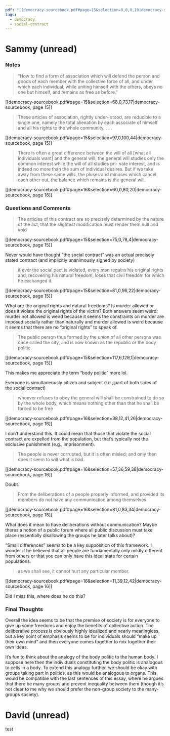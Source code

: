 ```yaml
---
pdf: "[[democracy-sourcebook.pdf#page=15&selection=0,0,0,19|democracy-sourcebook, page 15]]"
tags:
  - democracy
  - social-contract
---
```

# Sammy (unread)

### Notes

> “How to find a form of association which will defend the person and goods of each member with the collective force of all, and under which each individual, while uniting himself with the others, obeys no one but himself, and remains as free as before.”

[[democracy-sourcebook.pdf#page=15&selection=68,0,73,17|democracy-sourcebook, page 15]]

> These articles of association, rightly under- stood, are reducible to a single one, namely the total alienation by each associate of himself and all his rights to the whole community. . . .

[[democracy-sourcebook.pdf#page=15&selection=97,0,100,44|democracy-sourcebook, page 15]]

> There is often a great difference between the will of all \[what all individuals want\] and the general will; the general will studies only the common interest while the will of all studies pri- vate interest, and is indeed no more than the sum of individual desires. But if we take away from these same wills, the pluses and minuses which cancel each other out, the balance which remains is the general will.

[[democracy-sourcebook.pdf#page=16&selection=60,0,80,20|democracy-sourcebook, page 16]]
### Questions and Comments

> The articles of this contract are so precisely determined by the nature of the act, that the slightest modification must render them null and void

[[democracy-sourcebook.pdf#page=15&selection=75,0,78,4|democracy-sourcebook, page 15]]

Never would have thought “the social contract” was an actual precisely stated contract (and implicitly unanimously signed by society)

> if ever the social pact is violated, every man regains his original rights and, recovering his natural freedom, loses that civil freedom for which he exchanged it.

[[democracy-sourcebook.pdf#page=15&selection=81,0,96,22|democracy-sourcebook, page 15]]

What are the original rights and natural freedoms? Is murder allowed or does it violate the original rights of the victim? Both answers seem weird: murder not allowed is weird because it seems the constraints on murder are imposed socially rather than naturally and murder allowed is weird because it seems that there are no “original rights” to speak of.

> The public person thus formed by the union of all other persons was once called the city, and is now known as the republic or the body politic.

[[democracy-sourcebook.pdf#page=15&selection=117,6,129,1|democracy-sourcebook, page 15]]

This makes me appreciate the term “body politic” more lol.

Everyone is simultaneously citizen and subject (i.e., part of both sides of the social contract)

> whoever refuses to obey the general will shall be constrained to do so by the whole body, which means nothing other than that he shall be forced to be free

[[democracy-sourcebook.pdf#page=16&selection=38,12,41,26|democracy-sourcebook, page 16]]

I don’t understand this. It could mean that those that violate the social contract are expelled from the population, but that’s typically not the exclusive punishment (e.g., imprisonment).

> The people is never corrupted, but it is often misled; and only then does it seem to will what is bad.

[[democracy-sourcebook.pdf#page=16&selection=57,36,59,38|democracy-sourcebook, page 16]]

Doubt.

> From the deliberations of a people properly informed, and provided its members do not have any communication among themselves

[[democracy-sourcebook.pdf#page=16&selection=81,0,83,34|democracy-sourcebook, page 16]]

What does it mean to have deliberations without communication? Maybe theres a notion of a public forum where all public discussion must take place (essentially disallowing the groups he later talks about)?


“Small differences” seems to be a key supposition of this framework. I wonder if he believed that all people are fundamentally only mildly different from others or that you can only have this ideal state for certain populations.

> as we shall see, it cannot hurt any particular member.

[[democracy-sourcebook.pdf#page=16&selection=11,39,12,42|democracy-sourcebook, page 16]]

Did I miss this, where does he do this?

### Final Thoughts

Overall the idea seems to be that the premise of society is for everyone to give up some freedoms and enjoy the benefits of collective action. The deliberative process is obviously highly idealized and nearly meaningless, but a key point of emphasis seems to be for individuals should “make up their own mind” and then everyone comes together to mix together their own ideas.

It’s fun to think about the analogy of the body politic to the human body. I suppose here then the individuals constituting the body politic is analogous to cells in a body. To extend this analogy further, we should be okay with groups taking part in politics, as this would be analogous to organs. This would be compatible with the last sentences of this essay, where he argues that there be many groups and prevent inequality between them (though it’s not clear to me why we should prefer the non-group society to the many-groups society).
# David (unread)

test